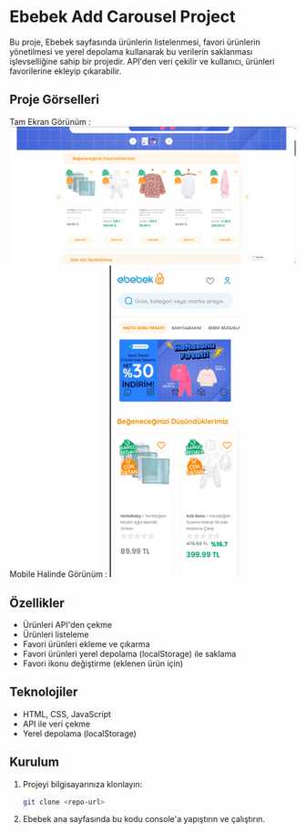 # Ebebek Add Carousel Project

Bu proje, Ebebek sayfasında ürünlerin listelenmesi, favori ürünlerin yönetilmesi ve yerel depolama kullanarak bu verilerin saklanması işlevselliğine sahip bir projedir. API'den veri çekilir ve kullanıcı, ürünleri favorilerine ekleyip çıkarabilir.

## Proje Görselleri
Tam Ekran Görünüm : 
![Tam](./addCarouselFullPage.png)
Mobile Halinde Görünüm : 
![Mobile](./addCarouselMobile.png)
## Özellikler

- Ürünleri API'den çekme
- Ürünleri listeleme
- Favori ürünleri ekleme ve çıkarma
- Favori ürünleri yerel depolama (localStorage) ile saklama
- Favori ikonu değiştirme (eklenen ürün için)
  
## Teknolojiler

- HTML, CSS, JavaScript
- API ile veri çekme
- Yerel depolama (localStorage)

## Kurulum

1. Projeyi bilgisayarınıza klonlayın:
   ```bash
   git clone <repo-url>
   
2. Ebebek ana sayfasında bu kodu console'a yapıştırın ve çalıştırın.
